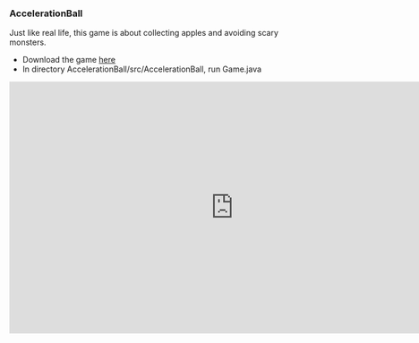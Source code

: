 ### AccelerationBall

Just like real life, this game is about collecting apples and avoiding scary monsters.

- Download the game
<a href="Yatzy.zip">here</a>
- In directory AccelerationBall/src/AccelerationBall, run Game.java

<!-- <iframe width="560" height="315" src="https://www.youtube.com/embed/nfvFV9y5Ji0" frameborder="0" allow="autoplay; encrypted-media" allowfullscreen></iframe> -->
<iframe width="800" height="450" src="https://www.youtube.com/embed/nfvFV9y5Ji0" frameborder="0" allow="autoplay; encrypted-media" allowfullscreen></iframe>



